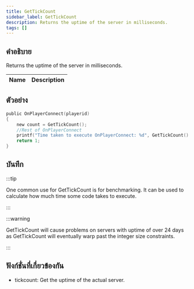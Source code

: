 ```yaml
---
title: GetTickCount
sidebar_label: GetTickCount
description: Returns the uptime of the server in milliseconds.
tags: []
---
```


## คำอธิบาย

Returns the uptime of the server in milliseconds.

| Name | Description |
| ---- | ----------- |


## ตัวอย่าง

```c
public OnPlayerConnect(playerid)
{
    new count = GetTickCount();
    //Rest of OnPlayerConnect
    printf("Time taken to execute OnPlayerConnect: %d", GetTickCount() - count);
    return 1;
}
```

## บันทึก

:::tip

One common use for GetTickCount is for benchmarking. It can be used to calculate how much time some code takes to execute.

:::

:::warning

GetTickCount will cause problems on servers with uptime of over 24 days as GetTickCount will eventually warp past the integer size constraints.

:::

## ฟังก์ชั่นที่เกี่ยวข้องกัน

- tickcount: Get the uptime of the actual server.
